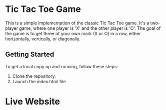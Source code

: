 # Tic Tac Toe Game

This is a simple implementation of the classic Tic Tac Toe game. It's a two-player game, where one player is 'X' and the other player is 'O'. The goal of the game is to get three of your own mark (X or O) in a row, either horizontally, vertically, or diagonally.

## Getting Started

To get a local copy up and running, follow these steps: 
1. Clone the repository.
2. Launch the index.html file

# Live Website 

